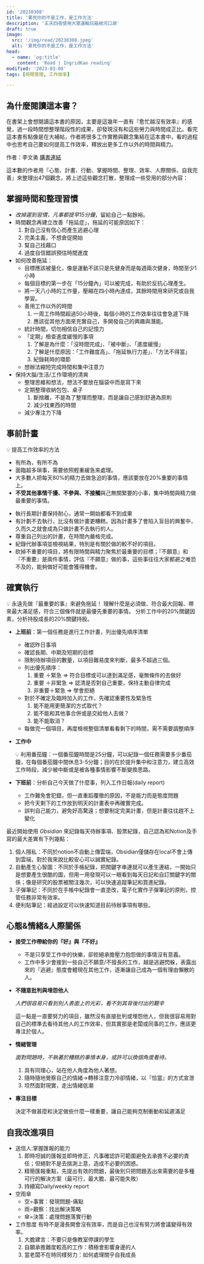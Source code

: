 ```yaml
---
id: '20230308'
title: '累死你的不是工作，是工作方法'
description: '五天四夜使用大眾運輸玩箱根河口湖'
draft: true
image:
  src: '/img/read/20230308.jpeg'
  alt: '累死你的不是工作，是工作方法'
head:
  - name: 'og:title'
    content: 'Read | IngridKao reading'
modified: '2023-03-08'
tags: [時間管理, 工作效率]

---
```




## 為什麼閱讀這本書？

在書架上會想閱讀這本書的原因，主要是這幾年一直有『愈忙越沒有效率』的感覺，過一段時間想整理階段性的成果，卻發現沒有和這些勞力與時間成正比。看完這本書有點像是在大補帖，作者將很多工作實務與觀念集結在這本書中，看的過程中也思考自己要如何提高工作效率，釋放出更多工作以外的時間與精力。

作者：李文勇
[購書連結](https://www.taaze.tw/apredir.html?135980352/https://www.taaze.tw/products/11100950362.html)

這本數的作者用『心態、計畫、行動、掌握時間、整理、效率、人際關係、自我完善』來整理出47個觀念，將上述這些觀念打散，整理成一些受用的部分內容：


## 掌握時間和整理習慣

- *改掉遲到習慣，凡事都提早15分鐘*，留給自己一點餘裕。
- 時間觀念再建立改善「拖延症」，拖延的可能原因如下：
    1. 對自己沒有信心而產生逃避心理
    2. 完美主義，不想倉促開始
    3. 幫自己找藉口
    4. 過度自信錯誤預估時間進度
- 如何改善拖延：
    - 目標應該被量化，像是運動不該只是先健身而是每週兩次健身，時間至少1小時
    - 每個目標的第一步在「15分鐘內」可以被完成，有助於反抗心理產生。
    - 將一天八小時的工作量，壓縮在四小時內達成，其餘時間用來研究或自我學習。
    - 善用工作以外的時間
        1. 一周工作時間超過50小時後，每個小時的工作效率往往會急遽下降
        2. 應該從其他方面來充實自己，多開發自己的興趣與潛能。
    - 統計時間，切勿相信自己的記憶力
    - 「定期」檢查進度緩慢的事項
        1. 了解是為什麼：「沒時間完成」、「被中斷」、「進度緩慢」
        2. 了解是什麼原因：「工作難度高」、「拖延執行力差」、「方法不得當」
        3. 紀錄耗時的環節
    - 想辦法縮短完成時間和集中注意力
- 保持大腦/生活/工作環境的清爽
    - 整理思維和想法，想法不要放在腦袋中而是寫下來
    - 定期整理收納包包、桌子
        1. 斷捨離，不是為了整理而整理，而是讓自己感到舒適為原則
        2. 減少找東西的時間
    - 減少專注力下降

## 事前計畫

<div class="callout">
💡 提高工作效率的方法

- 有所為，有所不為
- 面臨超多瑣事，需要依照輕重緩急來處理。
- 大多數人把每天80%的精力去做急迫的事情，應該要放在20%重要的事情上。
- **不受其他事情干擾、不參與、不接觸**與己無關緊要的小事，集中時間與精力做最重要的事情。
</div>

- 執行長期計畫保持耐心，通常一開始都看不到成果
- 有計劃不去執行，比沒有做計畫更糟糕。因為計畫多了會陷入盲目的興奮中，久而久之就會成為只做計畫不去執行的人。
- 尊重自己列出的計畫，在時間內嚴格完成。
- 紀錄代辦事項並檢視結果，特別是有關於做的較不好的項目。
- 砍掉不重要的項目，將有限時間與精力聚焦於最重要的目標；『不願意』和『不重要』是兩件事情，評估『不願意』做的事，這些事往往大家都避之唯恐不及的，能夠做好可能會獲得機會。


## 確實執行

<div class="callout">
💡 永遠先做『最重要的事』來避免拖延！
  理解什麼是必須做、符合最大回報、帶來最大滿足感，符合三個條件就是最優先重要的事情。
  分析工作中的20%關鍵因素，分析持股成長的20%關鍵持股。
</div>

- **上班前**：第一個任務是進行工作計畫，列出優先順序清單
    - 確認昨日事項
    - 確認長期、中期及短期的目標
    - 限制待辦項目的數量，以項目難易度來判斷，最多不超過三個。
    - 列出優先順序：
        1. 重要 ＋緊急    ⇒ 符合目標或可以達到滿足感，毫無條件的去做好
        2. 重要 ＋非緊急  ⇒ 認清是否對自己重要，保持主動自律完成
        3. 非重要＋緊急   ⇒ 學會拒絕
    - 對於不確定及臨時加入的工作，先確認重要性及緊急性
        1. 能不能用更簡潔的方式取代？
        2. 能不能和其他事合併或是交給他人去做？
        3. 能不能取消？
    - 每做完一個項目，再度檢視整個清單看看剩下的時間，需不需要調整順序

- **工作中**
    
  <div class="callout">
    💡 利用番茄鐘：一個番茄鐘時間是25分鐘，可以紀錄一個任務需要多少番茄鐘，在每個番茄鐘中間休息3-5分鐘；目的在於提升集中和注意力，建立高效工作時段，減少被中斷或是被各種事情影響不斷變換思路。
  </div>
    
- **下班前**：分析自己今天做了什麼事，列入工作日報(daily report)
    - 工作難免會犯錯，但一直重蹈覆徹的原因，不是能力而是態度問題
    - 把今天剩下的工作放到明天的計畫表中再確實完成。
    - 誤判自己能力，避免好高騖遠；想要制定完美計畫，但是計畫往往趕不上變化
    

 
最近開始使用 *Obsidian* 來記錄每天待辦事項、股票紀錄，自己認為和Notion及手寫的最大差異有下列幾點：

1. 個人隱私：不同於notion不自動上傳雲端，Obsidian僅儲存在local不會上傳到雲端，對於我來說比較安心可以誠實紀錄。
2. 自動產生心智圖：不同於手帳紀錄，把關鍵字串連就可以產生連結，一開始只是想要產生很酷的圖，但用一用發現可以一眼看到每天日記和自訂關鍵字的關係；像是研究的股票被關注幾次，可以快速追蹤筆記和買進紀錄。
3. 子彈筆記：不同於在手帳中紀錄會一直塗改，電子化實作子彈筆記的原則，控管任務非常有效率。
4. 便利貼筆記：經過設定可以快速知道目前待辦事項有哪些。



## 心態&情緒&人際關係

- **接受工作帶給你的『好』與『不好』**
    - 不是只享受工作中的快樂，卻拒絕承擔壓力抱怨做的事情沒有意義。
    - 工作中多少會接到一些自己不願意/不擅長的工作，越是逃避閃躲，表露出來的『逃避』態度會體現在其他工作，逐漸讓自己成為一個有理由懶散的人。
    


- **不隨意批判與埋怨他人**

    *人們很容易只看到別人表面上的光彩，看不到其背後付出的艱辛*

    這一點是一直要努力的項目，雖然沒有直接批判或埋怨他人，但我很容易用對自己的標準去看待其他人的工作效率，但其實那是老闆或同事的工作，應該更專注於個人。
    


- **情緒管理**

    *面對問題時，不執著於糟糕的事情本身，或許可以換個角度看待。*
    1. 具有同理心，站在他人角度為他人著想。
    2. 隨時隨地覺察自己的情緒→轉移注意力冷卻情緒，以『恰當』的方式宣泄
    3. 坦然面對現實，走出情緒低潮

    

- **專注目標**

    決定不做甚麼和決定做些什麼一樣重要，讓自己能夠克制衝動和延遲滿足
        


## 自我改進項目

- 送信人:掌握匯報的能力
    1. 即時坦誠的匯報並即時修正，凡事確認許可範圍避免去承擔不必要的責任；但絕對不是去揣測上意，造成不必要的困惑。
    2. 精簡匯報重點，先提出有效的問題，最後別只把問題丟出來需要的是多種可行的解決方案（最可行，最大膽、最可能失敗）
    3. 持續寫Daily/weekly report
- 空雨傘
    - 空=事實：發現問題-痛點
    - 雨=觀察：找出解決策略
    - 傘=決策：處理問題落實行動
- 工作態度
  有時不是漫長開會沒有效率，而是自己也沒有努力將會議變得有效率。
  1. 大膽建言：不要只是像教室停課的學生
  2. 自願承擔難度較高的工作：積極會影響身邊的人
  3. 當老闆不在時同樣努力：如何處理關乎自我成長